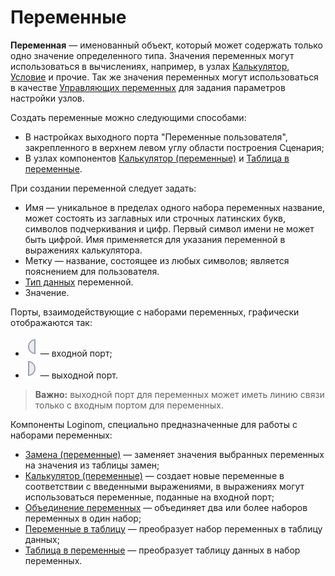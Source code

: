 # Переменные

**Переменная** — именованный объект, который может содержать только одно значение определенного типа. Значения переменных могут использоваться в вычислениях, например, в узлах [Калькулятор](../../processors/transformation/calc/README.md),
[Условие](../../processors/control/condition.md)
и прочие. Так же значения переменных могут использоваться в качестве
[Управляющих переменных](./control-variables.md)
для задания параметров настройки узлов.

Создать переменные можно следующими способами:

* В настройках выходного порта "Переменные пользователя", закрепленного в верхнем левом углу области построения Сценария;
* В узлах компонентов [Калькулятор (переменные)](../../processors/variables/variables-calc.md) и [Таблица в переменные](../../processors/variables/table-variables.md).

При создании переменной следует задать:

* Имя — уникальное в пределах одного набора переменных название, может состоять из заглавных или строчных латинских букв, символов подчеркивания и цифр. Первый символ имени не может быть цифрой. Имя применяется для указания переменной в выражениях калькулятора.
* Метку — название, состоящее из любых символов; является пояснением для пользователя.
* [Тип данных](../../data/datatype.md) переменной.
* Значение.

Порты, взаимодействующие с наборами переменных, графически отображаются так:

* ![](../../media/app/icons/ports/input-variable-inactive.svg) — входной порт;
* ![](../../media/app/icons/ports/output-variable-inactive.svg) — выходной порт.

>**Важно:** выходной порт для переменных может иметь линию связи только с входным портом для переменных.

Компоненты Loginom, специально предназначенные для работы с наборами переменных:

* [Замена (переменные)](../../processors/variables/variable-replace.md) — заменяет значения выбранных переменных на значения из таблицы замен;
* [Калькулятор (переменные)](../../processors/variables/variables-calc.md) — создает новые переменные в соответствии с введенными выражениями, в выражениях могут использоваться переменные, поданные на входной порт;
* [Объединение переменных](../../processors/variables/variables-union.md) — объединяет два или более наборов переменных в один набор;
* [Переменные в таблицу](../../processors/variables/variables-table.md) — преобразует набор переменных в таблицу данных;
* [Таблица в переменные](../../processors/variables/table-variables.md) — преобразует таблицу данных в набор переменных.
